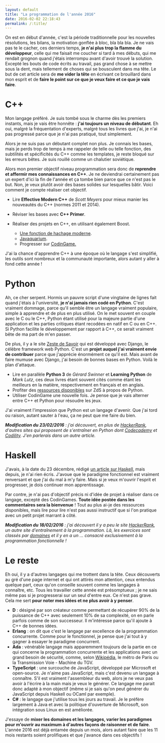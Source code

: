 ```yaml
---
layout: default
title: "La programmation de l'année 2016"
date: 2016-02-02 22:18:43
permalink: /:title/
---
```

On est en début d'année, c'est la période traditionnelle pour les nouvelles résolutions, les bilans, la motivation gonflée à bloc, bla bla bla. Je ne vais pas te le cacher, ces derniers temps, **je n'ai plus trop la flamme du développeur**, celle qui me faisait me coucher si tard à mes débuts, qui me rendait grognon quand j'étais interrompu avant d'avoir trouvé la solution. Excepté les bouts de code écrits au travail, pas grand chose à se mettre sous la dent, mais tellement de choses qui se bousculent dans ma tête. Le but de cet article sera de **me vider la tête** en écrivant ce brouillard dans mon esprit et de **faire le point sur ce que je veux faire et ce que je vais faire**.

<!--excerpt-->

# C++

Mon langage préféré. Je suis tombé sous le charme dès les premiers instants, mais je vais être honnête : **j'ai toujours un niveau de débutant**. Eh oui, malgré la fréquentation d'experts, malgré tous les livres que j'ai, je n'ai pas progressé parce que je n'ai pas pratiqué, tout simplement.

Alors je ne suis pas un débutant complet non plus. Je connais les bases, mais je perds trop de temps à me rappeler de telle ou telle fonction, des subtilités et spécificités du C++ comme les templates, je reste bloqué sur les erreurs bêtes. Je suis rouillé comme un chalutier soviétique.

Alors mon premier objectif niveau programmation sera donc de **reprendre et affermir mes connaissances en C++**. Je ne deviendrai certainement pas un expert d'ici la fin de l'année et ça tombe bien parce que ce n'est pas le but. Non, je veux plutôt avoir des bases solides sur lesquelles bâtir. Voici comment je compte réaliser cet objectif.

*   Lire **Effective Modern C++** de *Scott Meyers* pour mieux manier les nouveautés du C++ (normes 2011 et 2014).
*   Réviser les bases avec **C++ Primer**.
*   Réaliser des projets en C++, en utilisant également Boost.

    *   [Une fonction de hachage moderne](https://zestedesavoir.com/forums/sujet/3952/septembre-2015-une-fonction-de-hachage-moderne/).
    *   [Javaquarium](https://zestedesavoir.com/forums/sujet/447/javaquarium/).
    *   Progresser sur [CodinGame.](https://www.codingame.com/start)

J'ai la chance d'apprendre C++ à une époque où le langage s'est simplifié, les outils sont nombreux et la communauté importante, alors autant y aller à fond cette année !

# Python

Ah, ce cher serpent. Hormis un pauvre script d'une vingtaine de lignes fait quand j'étais à l'université, **je n'ai jamais rien codé en Python**. C'est vraiment dommage, parce qu'il semble être un langage vraiment populaire, simple à apprendre et de plus en plus utilisé. On le met souvent en couple avec le C ou le C++, Python étant utilisé pour la majeure partie d'une application et les parties critiques étant recodées en natif en C ou en C++. Si Python facilite le développement par rapport à C++, ce serait vraiment bête de ma part de m'en passer.

De plus, il y a le site [Zeste de Savoir](https://zestedesavoir.com/) qui est développé avec Django, le célèbre framework web Python. C'est un **projet auquel j'ai vraiment envie de contribuer** parce que j'apprécie énormément ce qu'il est. Mais avant de faire mumuse avec Django, j'ai besoin de bonnes bases en Python. Voilà le plan d'attaque.

*   Lire en parallèle **Python 3** de *Gérard Swinner* et **Learning Python** de *Mark Lutz*, ces deux livres étant souvent cités comme étant les meilleurs en la matière, respectivement en français et en anglais.
*   Profiter des [ressources disponibles](https://zestedesavoir.com/tutoriels/?tag=python) sur ZdS à propos de Python.
*   Utiliser CodinGame une nouvelle fois. Je pense que je vais alterner entre C++ et Python pour résoudre les jeux.

J'ai vraiment l'impression que Python est un langage d'avenir. Que j'ai tord ou raison, autant sauter à l'eau, ça ne peut que me faire du bien.

***Modification du 23/02/2016** : j'ai découvert, en plus de [HackerRank](https://www.hackerrank.com/), d'autres sites qui proposent de s'entraîner en Python dont [Codecademy](https://www.codecademy.com/fr) et [Codility](https://codility.com/programmers/). J'en parlerais dans un autre article.*

# Haskell

J'avais, à la date du 23 décembre, rédigé [un article sur Haskell](la-beauté-du-haskell), mais depuis, je n'ai rien écris. J'avoue que le paradigme fonctionnel est vraiment renversant et que j'ai du mal à m'y faire. Mais si je veux m'ouvrir l'esprit et progresser, je dois continuer mon apprentissage.

Par contre, je n'ai pas d'objectif précis ni d'idée de projet à réaliser dans ce langage, excepté des CodinGames. **Toute idée postée dans les commentaires sera la bienvenue** ! Tout au plus ai-je des ressources disponibles, mais lire pour lire n'est pas aussi instructif que si l'on pratique avec un petit projet marrant à côté.

***Modification du 18/02/2016** : j'ai découvert il y a peu le site [HackerRank](https://www.hackerrank.com/), un autre site d'entraînement à la programmation. Là, les exercices sont classés par [domaines](https://www.hackerrank.com/domains) et il y en a un ... consacré exclusivement à la programmation fonctionnelle !*

# Le reste

Eh oui, il y a d'autres langages qui me trottent dans la tête. Ceux découverts au gré d'une page internet et qui ont attirés mon attention, ceux entendus quelque part, ceux qu'on conseille souvent comme les langages à connaître, etc. Tous les travailler cette année est présomptueux ; je ne sais même pas si je progresserai sur un seul d'entre eux. Ce n'est pas grave. Cela me sert **pour noter mes idées et ne plus avoir à y penser**.

*   **D** : désigné par son créateur comme permettant de récupérer 90% de la puissance de C++ avec seulement 10% de sa complexité, on en parle parfois comme de son successeur. Il m'intéresse parce qu'il ajoute à C++ de bonnes idées.
*   **Erlang** : on dit que c'est le langage par excellence de la programmation concurrente. Comme pour le fonctionnel, je pense que j'ai tout à y gagner à essayer le paradigme concurrent.
*   **Ada** : vénérable langage mais apparemment toujours de la partie en ce qui concerne la programmation concurrente et les applications avec un grand besoin de sécurité, comme, selon [Wikipédia](https://en.wikipedia.org/wiki/Ada_(programming_language)#History), le métro de Paris ou la Transmission Voie - Machine du TGV.
*   **TypeScript** : une surcouche de JavaScript, développé par Microsoft et open-source. Je n'aime pas JavaScript, mais c'est devenu un langage à connaître. S'il est vraiment l'assembleur du web, alors je ne veux pas avoir à l'écrire à la main mais je veux le générer. Ce langage me parait donc adapté à mon objectif (même si je sais qu'on peut générer du JavaScript depuis Haskell ou OCaml par exemple).
*   **C#** : le langage que j'utilise tous les jours au travail. Je le préfère largement à Java et avec la politique d'ouverture de Microsoft, son intégration sous Linux en est améliorée.

J'essaye de **mixer les domaines et les langages, varier les paradigmes pour m'ouvrir au maximum à d'autres façons de raisonner et de faire**. L'année 2016 est déjà entamée depuis un mois, alors autant faire que les 11 mois restants soient prolifiques et que j'avance dans ces objectifs !
